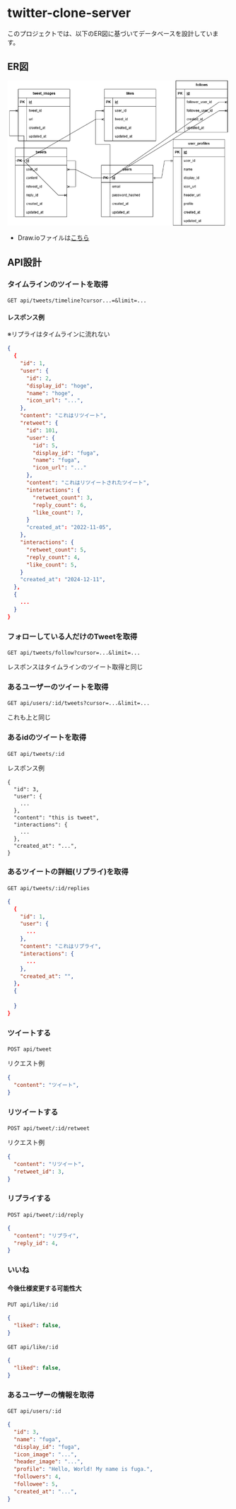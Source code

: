 # twitter-clone-server

このプロジェクトでは、以下のER図に基づいてデータベースを設計しています。

## ER図
![ER Diagram](./docs/twitter-clone-ER.png)

- Draw.ioファイルは[こちら](./docs/twitter-clone-ER.png)

## API設計

### タイムラインのツイートを取得
`GET api/tweets/timeline?cursor...=&limit=...`
#### レスポンス例
※リプライはタイムラインに流れない
```json
{
  {
    "id": 1,
    "user": {
      "id": 2,
      "display_id": "hoge",
      "name": "hoge",
      "icon_url": "...",
    },
    "content": "これはリツイート",
    "retweet": {
      "id": 101,
      "user": {
        "id": 5,
        "display_id": "fuga",
        "name": "fuga",
        "icon_url": "..."
      },
      "content": "これはリツイートされたツイート",
      "interactions": {
        "retweet_count": 3,
        "reply_count": 6,
        "like_count": 7,
      }
      "created_at": "2022-11-05",
    },
    "interactions": {
      "retweet_count": 5,
      "reply_count": 4,
      "like_count": 5,
    }
    "created_at": "2024-12-11",
  },
  {
    ...
  }
}
```

### フォローしている人だけのTweetを取得
`GET api/tweets/follow?cursor=...&limit=...`

レスポンスはタイムラインのツイート取得と同じ

### あるユーザーのツイートを取得
`GET api/users/:id/tweets?cursor=...&limit=...`

これも上と同じ

### あるidのツイートを取得
`GET api/tweets/:id`

レスポンス例
```
{
  "id": 3,
  "user": {
    ...
  },
  "content": "this is tweet",
  "interactions": {
    ...
  },
  "created_at": "...",
}
```

### あるツイートの詳細(リプライ)を取得
`GET api/tweets/:id/replies`
```json
{
  {
    "id": 1,
    "user": {
      ...
    },
    "content": "これはリプライ",
    "interactions": {
      ...
    },
    "created_at": "",
  },
  {

  }
}
```

### ツイートする
`POST api/tweet`

リクエスト例
```json
{
  "content": "ツイート",
}
```

### リツイートする
`POST api/tweet/:id/retweet`

リクエスト例
```json
{
  "content": "リツイート",
  "retweet_id": 3,
}
```

### リプライする
`POST api/tweet/:id/reply`

```json
{
  "content": "リプライ",
  "reply_id": 4,
}
```

### いいね
#### 今後仕様変更する可能性大

`PUT api/like/:id`

```json
{
  "liked": false,
}
```

`GET api/like/:id`
```json
{
  "liked": false,
}
```

### あるユーザーの情報を取得
`GET api/users/:id`

```json
{
  "id": 3,
  "name": "fuga",
  "display_id": "fuga",
  "icon_image": "...",
  "header_image": "...",
  "profile": "Hello, World! My name is fuga.",
  "followers": 4,
  "followee": 5,
  "created_at": "...",
}
```
